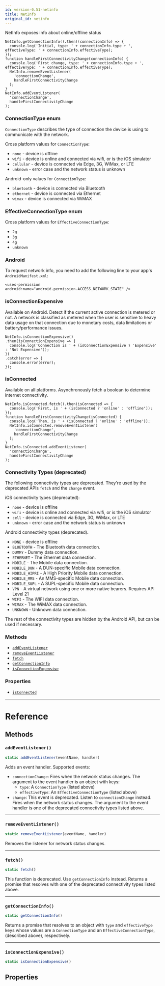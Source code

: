 ```yaml
---
id: version-0.51-netinfo
title: NetInfo
original_id: netinfo
---
```


NetInfo exposes info about online/offline status

```
NetInfo.getConnectionInfo().then((connectionInfo) => {
  console.log('Initial, type: ' + connectionInfo.type + ', effectiveType: ' + connectionInfo.effectiveType);
});
function handleFirstConnectivityChange(connectionInfo) {
  console.log('First change, type: ' + connectionInfo.type + ', effectiveType: ' + connectionInfo.effectiveType);
  NetInfo.removeEventListener(
    'connectionChange',
    handleFirstConnectivityChange
  );
}
NetInfo.addEventListener(
  'connectionChange',
  handleFirstConnectivityChange
);
```

### ConnectionType enum

`ConnectionType` describes the type of connection the device is using to communicate with the network.

Cross platform values for `ConnectionType`:

* `none` - device is offline
* `wifi` - device is online and connected via wifi, or is the iOS simulator
* `cellular` - device is connected via Edge, 3G, WiMax, or LTE
* `unknown` - error case and the network status is unknown

Android-only values for `ConnectionType`:

* `bluetooth` - device is connected via Bluetooth
* `ethernet` - device is connected via Ethernet
* `wimax` - device is connected via WiMAX

### EffectiveConnectionType enum

Cross platform values for `EffectiveConnectionType`:

* `2g`
* `3g`
* `4g`
* `unknown`

### Android

To request network info, you need to add the following line to your app's `AndroidManifest.xml`:

`<uses-permission android:name="android.permission.ACCESS_NETWORK_STATE" />`

### isConnectionExpensive

Available on Android. Detect if the current active connection is metered or not. A network is classified as metered when the user is sensitive to heavy data usage on that connection due to monetary costs, data limitations or battery/performance issues.

```
NetInfo.isConnectionExpensive()
.then(isConnectionExpensive => {
  console.log('Connection is ' + (isConnectionExpensive ? 'Expensive' : 'Not Expensive'));
})
.catch(error => {
  console.error(error);
});
```

### isConnected

Available on all platforms. Asynchronously fetch a boolean to determine internet connectivity.

```
NetInfo.isConnected.fetch().then(isConnected => {
  console.log('First, is ' + (isConnected ? 'online' : 'offline'));
});
function handleFirstConnectivityChange(isConnected) {
  console.log('Then, is ' + (isConnected ? 'online' : 'offline'));
  NetInfo.isConnected.removeEventListener(
    'connectionChange',
    handleFirstConnectivityChange
  );
}
NetInfo.isConnected.addEventListener(
  'connectionChange',
  handleFirstConnectivityChange
);
```

### Connectivity Types (deprecated)

The following connectivity types are deprecated. They're used by the deprecated APIs `fetch` and the `change` event.

iOS connectivity types (deprecated):

* `none` - device is offline
* `wifi` - device is online and connected via wifi, or is the iOS simulator
* `cell` - device is connected via Edge, 3G, WiMax, or LTE
* `unknown` - error case and the network status is unknown

Android connectivity types (deprecated).

* `NONE` - device is offline
* `BLUETOOTH` - The Bluetooth data connection.
* `DUMMY` - Dummy data connection.
* `ETHERNET` - The Ethernet data connection.
* `MOBILE` - The Mobile data connection.
* `MOBILE_DUN` - A DUN-specific Mobile data connection.
* `MOBILE_HIPRI` - A High Priority Mobile data connection.
* `MOBILE_MMS` - An MMS-specific Mobile data connection.
* `MOBILE_SUPL` - A SUPL-specific Mobile data connection.
* `VPN` - A virtual network using one or more native bearers. Requires API Level 21
* `WIFI` - The WIFI data connection.
* `WIMAX` - The WiMAX data connection.
* `UNKNOWN` - Unknown data connection.

The rest of the connectivity types are hidden by the Android API, but can be used if necessary.

### Methods

* [`addEventListener`](netinfo.md#addeventlistener)
* [`removeEventListener`](netinfo.md#removeeventlistener)
* [`fetch`](netinfo.md#fetch)
* [`getConnectionInfo`](netinfo.md#getconnectioninfo)
* [`isConnectionExpensive`](netinfo.md#isconnectionexpensive)

### Properties

* [`isConnected`](netinfo.md#isconnected)

---

# Reference

## Methods

### `addEventListener()`

```javascript
static addEventListener(eventName, handler)
```

Adds an event handler. Supported events:

* `connectionChange`: Fires when the network status changes. The argument to the event handler is an object with keys:
  * `type`: A `ConnectionType` (listed above)
  * `effectiveType`: An `EffectiveConnectionType` (listed above)
* `change`: This event is deprecated. Listen to `connectionChange` instead. Fires when the network status changes. The argument to the event handler is one of the deprecated connectivity types listed above.

---

### `removeEventListener()`

```javascript
static removeEventListener(eventName, handler)
```

Removes the listener for network status changes.

---

### `fetch()`

```javascript
static fetch()
```

This function is deprecated. Use `getConnectionInfo` instead. Returns a promise that resolves with one of the deprecated connectivity types listed above.

---

### `getConnectionInfo()`

```javascript
static getConnectionInfo()
```

Returns a promise that resolves to an object with `type` and `effectiveType` keys whose values are a `ConnectionType` and an `EffectiveConnectionType`, (described above), respectively.

---

### `isConnectionExpensive()`

```javascript
static isConnectionExpensive()
```

## Properties
